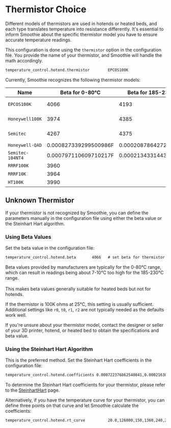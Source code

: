 
# Thermistor Choice

Different models of thermistors are used in hotends or heated beds, and each type translates temperature into resistance differently. It's essential to inform Smoothie about the specific thermistor model you have to ensure accurate temperature readings.

This configuration is done using the `thermistor` option in the configuration file. You provide the name of your thermistor, and Smoothie will handle the math accordingly.

```markdown
temperature_control.hotend.thermistor        EPCOS100K
```

Currently, Smoothie recognizes the following thermistor models:

| Name | Beta for 0-80°C | Beta for 185-230°C | I for Steinhart Hart | J for Steinhart Hart | K for Steinhart Hart | Part number |
| ---- | --------------- | ------------------ | -------------------- | -------------------- | -------------------- | ----------- |
| `EPCOS100K` | 4066 | 4193 | 0.000722378300319346F | 0.000216301852054578F | 9.2641025635702e-08F | B57540G0104F000 |
| `Honeywell100K` | 3974 | 4385 | 0.000596153185928425F | 0.000231333192738335F | 6.19534004306738e-08F | 135-104LAG-J01 |
| `Semitec` | 4267 | 4375 | 0.000811290160145459F | 0.000211355789144265F | 7.17614730463848e-08F | 104GT-2 |
| `Honeywell-QAD` | 0.000827339299500986F | 0.000208786427208899F | 8.05595282332277e-08F | 135-104QAD-J01 |
| `Semitec-104NT4` | 0.000797110609710217F | 0.000213433144381270F | 6.5338987554e-08F | 104NT-4R025H42G |
| `RRRF100K` | 3960 | | | | | |
| `RRRF10K` | 3964 | | | | | |
| `HT100K` | 3990 | | | | | |

## Unknown Thermistor

If your thermistor is not recognized by Smoothie, you can define the parameters manually in the configuration file using either the beta value or the Steinhart Hart algorithm.

### Using Beta Values

Set the beta value in the configuration file:

```markdown
temperature_control.hotend.beta       4066   # set beta for thermistor
```

<sl-alert variant="warning" open>
  <sl-icon slot="icon" name="exclamation-triangle"></sl-icon>
  Beta values provided by manufacturers are typically for the 0-80°C range, which can result in readings being about 7-10°C too high for the 185-230°C range.<br><br>This makes beta values generally suitable for heated beds but not for hotends.
</sl-alert>

If the thermistor is 100K ohms at 25°C, this setting is usually sufficient. Additional settings like `r0`, `t0`, `r1`, `r2` are not typically needed as the defaults work well.

If you're unsure about your thermistor model, contact the designer or seller of your 3D printer, hotend, or heated bed to obtain the specifications and beta value.

### Using the Steinhart Hart Algorithm

This is the preferred method. Set the Steinhart Hart coefficients in the configuration file:

```markdown
temperature_control.hotend.coefficients 0.000722376862540841,0.000216302098124288,0.000000092640163984
```

To determine the Steinhart Hart coefficients for your thermistor, please refer to the [SteinhartHart](steinharthart) page.

Alternatively, if you have the temperature curve for your thermistor, you can define three points on that curve and let Smoothie calculate the coefficients:

```markdown
temperature_control.hotend.rt_curve          20.0,126800,150,1360,240,206.5
```
